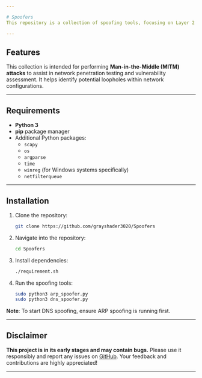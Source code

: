 ```yaml
---

# Spoofers
This repository is a collection of spoofing tools, focusing on Layer 2 and Layer 3 spoofing techniques. The ARP spoofer poisons the Address Resolution Protocol (ARP) at Layer 2 (the Data Link Layer in the OSI model), while the DNS spoofer manipulates DNS records in the `/etc/hosts` file on Linux systems. **These tools are designed for use on Linux systems only.**

---
```


## Features
This collection is intended for performing **Man-in-the-Middle (MITM) attacks** to assist in network penetration testing and vulnerability assessment. It helps identify potential loopholes within network configurations.

---

## Requirements
- **Python 3**
- **pip** package manager
- Additional Python packages:
  - `scapy`
  - `os`
  - `argparse`
  - `time`
  - `winreg` (for Windows systems specifically)
  - `netfilterqueue`

---

## Installation
1. Clone the repository:
   ```bash
   git clone https://github.com/grayshader3020/Spoofers
   ```
2. Navigate into the repository:
   ```bash
   cd Spoofers
   ```
3. Install dependencies:
   ```bash
   ./requirement.sh
   ```
4. Run the spoofing tools:
   ```bash
   sudo python3 arp_spoofer.py
   sudo python3 dns_spoofer.py
   ```

**Note**: To start DNS spoofing, ensure ARP spoofing is running first.

---

## Disclaimer
**This project is in its early stages and may contain bugs.** Please use it responsibly and report any issues on [GitHub](https://github.com/grayshader3020/Spoofers). Your feedback and contributions are highly appreciated!

---
